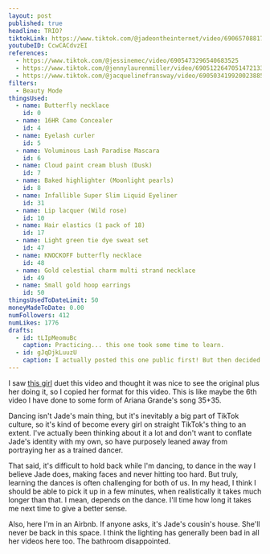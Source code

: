 ```yaml
---
layout: post
published: true
headline: TRIO?
tiktokLink: https://www.tiktok.com/@jadeontheinternet/video/6906570881720536326
youtubeID: CcwCACdvzEI
references:
  - https://www.tiktok.com/@jessinemec/video/6905473296540683525
  - https://www.tiktok.com/@jennylaurenmiller/video/6905122647051472133
  - https://www.tiktok.com/@jacquelinefransway/video/6905034199200238854
filters:
  - Beauty Mode
thingsUsed:
  - name: Butterfly necklace
    id: 0
  - name: 16HR Camo Concealer
    id: 4
  - name: Eyelash curler
    id: 5
  - name: Voluminous Lash Paradise Mascara
    id: 6
  - name: Cloud paint cream blush (Dusk)
    id: 7
  - name: Baked highlighter (Moonlight pearls)
    id: 8
  - name: Infallible Super Slim Liquid Eyeliner
    id: 31
  - name: Lip lacquer (Wild rose)
    id: 10
  - name: Hair elastics (1 pack of 18)
    id: 17
  - name: Light green tie dye sweat set
    id: 47
  - name: KNOCKOFF butterfly necklace
    id: 48
  - name: Gold celestial charm multi strand necklace
    id: 49
  - name: Small gold hoop earrings
    id: 50
thingsUsedToDateLimit: 50
moneyMadeToDate: 0.00
numFollowers: 412
numLikes: 1776
drafts:
  - id: tLIpMeomuBc
    caption: Practicing... this one took some time to learn.
  - id: gJqDjkLuuzU
    caption: I actually posted this one public first! But then decided full body one was better.
---
```


I saw [this girl](https://www.tiktok.com/@jessinemec/video/6905473296540683525) duet this video and thought it was nice to see the original plus her doing it, so I copied her format for this video. This is like maybe the 6th video I have done to some form of Ariana Grande's song 35+35.

Dancing isn't Jade's main thing, but it's inevitably a big part of TikTok culture, so it's kind of become every girl on straight TikTok's thing to an extent. I've actually been thinking about it a lot and don't want to conflate Jade's identity with my own, so have purposely leaned away from portraying her as a trained dancer.

That said, it's difficult to hold back while I'm dancing, to dance in the way I believe Jade does, making faces and never hitting too hard. But truly, learning the dances is often challenging for both of us. In my head, I think I should be able to pick it up in a few minutes, when realistically it takes much longer than that. I mean, depends on the dance. I'll time how long it takes me next time to give a better sense.

Also, here I'm in an Airbnb. If anyone asks, it's Jade's cousin's house. She'll never be back in this space. I think the lighting has generally been bad in all her videos here too. The bathroom disappointed.
